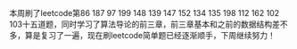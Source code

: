 本周刷了leetcode第86 187 97 199 148 139 147 152 134 135 198 112 162 102 103十五道题，同时学习了算法导论的前三章，前三章基本和之前的数据结构差不多，算是复习了一遍，现在刷leetcode简单题已经逐渐顺手，下周继续努力！

